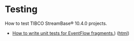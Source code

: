 # Testing

How to test TIBCO StreamBase&reg; 10.4.0 projects.

* [How to write unit tests for EventFlow fragments.](junit/src/site/markdown/index.md)) ([html](https://plord12.github.io/samples/testing/junit/))
